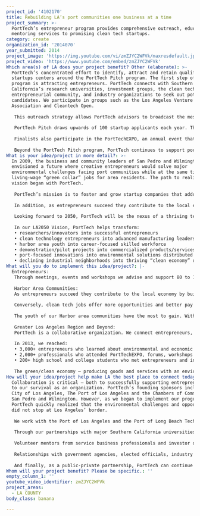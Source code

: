 ```yaml
---
project_id: '4102170'
title: Rebuilding LA’s port communities one business at a time
project_summary: >-
  PortTech’s entrepreneur program provides comprehensive outreach, education and
  mentoring services to promising clean tech startups.
category: create
organization_id: '2014070'
year_submitted: 2014
project_image: 'https://img.youtube.com/vi/zmZJYC2WFVk/maxresdefault.jpg'
project_video: 'https://www.youtube.com/embed/zmZJYC2WFVk'
Which area(s) of LA does your project benefit? Other (elaborate): >-
  PortTech’s concentrated effort to identify, attract and retain qualified
  startups centers around the PortTech Pitch program. The first step of the
  program is attracting entrepreneurs. PortTech connects with Southern
  California’s research universities, investment groups, the clean tech
  entrepreneurial community, and industry organizations to seek out potential
  candidates. We participate in groups such as the Los Angeles Venture
  Association and Cleantech Open. 
   
   This outreach strategy allows PortTech advisors to broadcast the message of innovation and business opportunities in the Harbor area to more than 3,000 entrepreneurs annually. Through presentations and event networking, we highlight the benefits of participating in the PortTech Pitch. This tailored coaching program provides startups with one-on-one mentoring, constructive critiques and mock judging sessions. Pitch competition finalists have the chance to present to a panel comprised of investors, advisors and representatives of Southern California’s ports.
   
   PortTech Pitch draws upwards of 100 startup applicants each year. The program allows staff to evaluate entrepreneurs’ business plans, validate new technologies and assess each startup’s potential for advancing innovation and solving environmental challenges in and around the ports. Through the PortTech Pitch assessment process, PortTech identifies the best startups to participate in the finals and become PortTech clients.
   
   Finalists also participate in the PortTechEXPO, an annual event that provides technology companies and entrepreneurs the chance to connect with business prospects at Southern California’s ports. The EXPO features live demonstrations, interactive displays and the best technology advancements for ports worldwide. With more than 600 attendees and 60 exhibitors, the EXPO provides entrepreneurs the opportunity to showcase their technology advancements to an audience of port executives, industry leaders, and community members.
   
   Beyond the PortTech Pitch program, PortTech continues to support portfolio clients. PortTech hosts an array of forums and workshops to foster a collaborative working environment and provide entrepreneurs continued access to port executives, government agency representatives, mentors and investors, researchers and industry leaders.
What is your idea/project in more detail?: >-
  In 2009, the business and community leaders of San Pedro and Wilmington
  envisioned a future where creative entrepreneurs would solve major
  environmental challenges facing port communities while at the same time create
  living-wage “green collar” jobs for area residents. The path to realizing that
  vision began with PortTech. 
   
   PortTech’s mission is to foster and grow startup companies that address the opportunities and challenges in and around the Ports of Los Angeles and Long Beach. These companies assist the ports in achieving their environment, energy, transportation and safety/security goals and in the process help make healthier communities.
   
   In addition, as entrepreneurs succeed they contribute to the local economy by building thriving businesses. This creates jobs and improves economic growth activities in the marginalized communities adjacent to the ports, including San Pedro, Wilmington, Harbor City / Harbor Gateway and Long Beach. These jobs will elevate the types of employment positions available and provide residents the chance to become part of an advanced workforce and participate in the 21st Century’s technology economy.
   
   Looking forward to 2050, PortTech will be the nexus of a thriving technology and advanced manufacturing-based business cluster. Numerous businesses, large and small, will be focused on addressing the global challenges and opportunities of port and maritime-related industries. And the Harbor area will be an economic development engine in the Los Angeles region – creating jobs and generating wealth for these communities. 
   
   In our LA2050 Vision, PortTech helps transform:
   • researchers/innovators into successful entrepreneurs
   • clean technology entrepreneurs into advanced manufacturing leaders
   • harbor area youth into career-focused skilled workforce
   • demonstration/pilot projects into commercialized products/services
   • port-focused innovations into environmental solutions distributed worldwide
   • declining industrial neighborhoods into thriving “clean economy” regions
What will you do to implement this idea/project?: |-
  Entrepreneurs:
   Through meetings, events and workshops we advise and support 80 to 100 start-ups each year. At any given time, PortTech provides one-on-one mentoring to approximately 20 portfolio clients in-house and virtually.
   
   Harbor Area Communities:
   As entrepreneurs succeed they contribute to the local economy by building thriving businesses. As these growing companies hire their workforce from the Harbor area, communities such as San Pedro, Wilmington and Long Beach benefit. According to the 2013 LA City Council Districts Economic Report, residents of CD15, which connects South Los Angeles with the communities surrounding the Port of Los Angeles, earn average annual wages well below the City average. 
   
   Conversely, clean tech jobs offer more opportunities and better pay for low- and middle-skilled workers than the national economy as a whole. In “Sizing the Clean Economy,” The Brookings Institution noted that wages in the clean economy are 13% higher than the national median wage. Furthermore, 26% of these jobs are focused on manufacturing. With the loss of the shipbuilding industry, manufacturing has declined in LA’s port communities. PortTech can help reverse that trend while helping to define LA as a leader in advance manufacturing, technology and innovation. 
   
   The youth of our Harbor area communities have the most to gain. With an average of 24 years of age, the Harbor community of Wilmington has one of the youngest populations in the county. They represent LA’s future workforce and they’re the ones PortTech’s clients will be looking to fill these new technology and advanced manufacturing jobs.
   
   Greater Los Angeles Region and Beyond:
   PortTech is a collaborative organization. We connect entrepreneurs, mentors and investors, industry professionals, academic visionaries, community leaders and students.
   
   In 2013, we reached:
   • 3,000+ entrepreneurs who learned about environmental and economic opportunities at Southern California ports 
   • 2,000+ professionals who attended PortTechEXPO, forums, workshops and networking events
   • 200+ high school and college students who met entrepreneurs and industry leaders
   
   The green/clean economy – producing goods and services with an environmental benefit – is the focus of PortTech clients’ innovations. As PortTech companies implement their technologies into the marketplace, we all enjoy the environmental benefits of improved air and water quality, and more efficient use of Earth’s resources.
How will your idea/project help make LA the best place to connect today? In LA2050?: >-
  Collaboration is critical – both to successfully supporting entrepreneurs and
  to our survival as an organization. PortTech’s founding sponsors include the
  City of Los Angeles, The Port of Los Angeles and the Chambers of Commerce of
  San Pedro and Wilmington. However, as we began to implement our programs,
  PortTech quickly realized that the environmental challenges and opportunities
  did not stop at Los Angeles’ border. 
   
   We work with the Port of Los Angeles and the Port of Long Beach Technology Advancement Program (TAP), as well as numerous port tenant companies including terminal operators and trucking companies to implement technology pilot projects. We’re also building relationships with ports beyond Southern California to increase business opportunities for portfolio clients.
   
   Through our partnerships with major Southern California universities, including USC, UCLA and Caltech, we connect student and faculty researchers with real-world business opportunities to support technology commercialization. And our outreach efforts to area colleges and high schools are establishing connections to future entrepreneurs and a skilled workforce.
   
   Volunteer mentors from service business professionals and investor organizations such as Los Angeles Venture Association and Pasadena Angels provide our entrepreneurs with expert advice across a wide range of topics from intellectual property to finance to marketing.
   
   Relationships with government agencies, elected officials, industry and community groups, and business incubator organizations all make up the ecosystem of resources that help our entrepreneurs thrive. With funding from agencies such as the California Energy Commission, U.S. Department of Energy and South Coast Air Quality Management District, our entrepreneurs advance R&D efforts and commercialize their technologies. 
   
   And finally, as a public-private partnership, PortTech can continue to further its mission through support from philanthropic and corporate sponsorships, and industry collaboration.
Whom will your project benefit? Please be specific.: ''
empty_column_1: ''
youtube_video_identifier: zmZJYC2WFVk
project_areas:
  - LA COUNTY
body_class: banana

---
```

